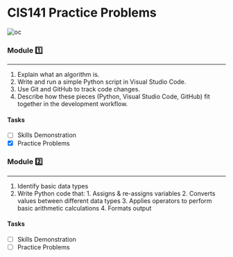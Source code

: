 # CIS141 Practice Problems
![oc](https://github.com/user-attachments/assets/4c29c253-7602-43ee-af53-9894d75e91e6)

### Module :one:
***
  1. Explain what an algorithm is.
  2. Write and run a simple Python script in Visual Studio Code.
  3. Use Git and GitHub to track code changes.
  4. Describe how these pieces (Python, Visual Studio Code, GitHub) fit together in the development workflow.
#### Tasks
 - [ ] Skills Demonstration
 - [X] Practice Problems

### Module :two:
***
  1. Identify basic data types
  2. Write Python code that:
    1. Assigns & re-assigns variables
    2. Converts values between different data types
    3. Applies operators to perform basic arithmetic calculations
    4. Formats output
#### Tasks
 - [ ] Skills Demonstration
 - [ ] Practice Problems

